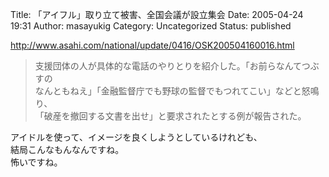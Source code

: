 Title: 「アイフル」取り立て被害、全国会議が設立集会
Date: 2005-04-24 19:31
Author: masayukig
Category: Uncategorized
Status: published

<http://www.asahi.com/national/update/0416/OSK200504160016.html>

> 支援団体の人が具体的な電話のやりとりを紹介した。「お前らなんてつぶすの  
> なんともねえ」「金融監督庁でも野球の監督でもつれてこい」などと怒鳴り、  
> 「破産を撤回する文書を出せ」と要求されたとする例が報告された。

アイドルを使って、イメージを良くしようとしているけれども、  
結局こんなもんなんですね。  
怖いですね。
